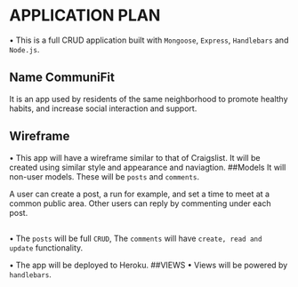 # APPLICATION PLAN

• This is a full CRUD application built with `Mongoose`, `Express`, `Handlebars` and `Node.js`.

## Name CommuniFit

It is an app used by residents of the same neighborhood to promote healthy habits, and increase social interaction and support.

## Wireframe

• This app will have a wireframe similar to that of Craigslist.
It will be created using similar style and appearance and naviagtion.
##Models
It will non-user models. These will be `posts` and `comments`.

A user can create a post, a run for example, and set a time to meet at a common public area. Other users can reply by commenting under each post.

##

• The `posts` will be full `CRUD`,
The `comments` will have `create, read and update` functionality.

• The app will be deployed to Heroku.
##VIEWS
• Views will be powered by `handlebars`.
